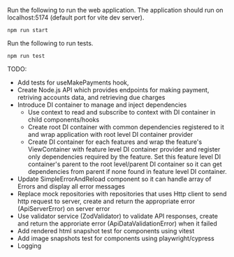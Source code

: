 Run the following to run the web application. The application should run on localhost:5174 (default port for vite dev server).
```
npm run start
```

Run the following to run tests.
```
npm run test
```



TODO:
* Add tests for useMakePayments hook, 
* Create Node.js API which provides endpoints for making payment, retriving accounts data, and retrieving due charges
* Introduce DI container to manage and inject dependencies
  * Use context to read and subscribe to context with DI container in child components/hooks
  * Create root DI container with common dependencies registered to it and wrap application with root level DI container provider
  * Create DI container for each features and wrap the feature's ViewContainer with feature level DI container provider and register only dependencies required by the feature. Set this feature level DI container's parent to the root level/parent DI container so it can get dependencies from parent if none found in feature level DI container.
* Update SimpleErrorAndReload component so it can handle array of Errors and display all error messages 
* Replace mock repositories with repositories that uses Http client to send http request to server, create and return the appropriate error (ApiServerError) on server error
* Use validator service (ZodValidator) to validate API responses, create and return the approriate error (ApiDataValidationError) when it failed
* Add rendered html snapshot test for components using vitest
* Add image snapshots test for components using playwright/cypress
* Logging